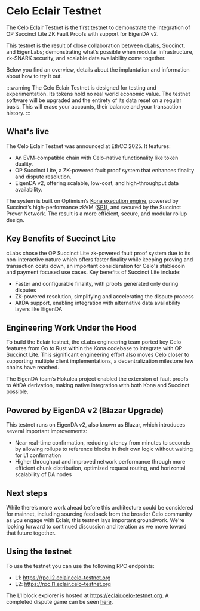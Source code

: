 # Celo Eclair Testnet

The Celo Eclair Testnet is the first testnet to demonstrate the integration of OP Succinct Lite ZK Fault Proofs with support for EigenDA v2.

This testnet is the result of close collaboration between cLabs, Succinct, and EigenLabs; demonstrating what’s possible when modular infrastructure, zk-SNARK security, and scalable data availability come together.

Below you find an overview, details about the implantation and information about how to try it out.

:::warning
The Celo Eclair Testnet is designed for testing and experimentation. Its tokens hold no real world economic value. The testnet software will be upgraded and the entirety of its data reset on a regular basis. This will erase your accounts, their balance and your transaction history.
:::

## What's live

The Celo Eclair Testnet was announced at EthCC 2025. It features:

- An EVM-compatible chain with Celo-native functionality like token duality.
- OP Succinct Lite, a ZK-powered fault proof system that enhances finality and dispute resolution.
- EigenDA v2, offering scalable, low-cost, and high-throughput data availability.

The system is built on Optimism’s [Kona execution engine](https://github.com/celo-org/celo-kona), powered by Succinct’s high-performance zkVM ([SP1](https://github.com/succinctlabs/sp1)), and secured by the Succinct Prover Network. The result is a more efficient, secure, and modular rollup design.

## Key Benefits of Succinct Lite

cLabs chose the OP Succinct Lite zk-powered fault proof system due to its non-interactive nature which offers faster finality while keeping proving and transaction costs down, an important consideration for Celo's stablecoin and payment focused use cases. Key benefits of Succinct Lite include:

- Faster and configurable finality, with proofs generated only during disputes
- ZK-powered resolution, simplifying and accelerating the dispute process
- AltDA support, enabling integration with alternative data availability layers like EigenDA

## Engineering Work Under the Hood

To build the Eclair testnet, the cLabs engineering team ported key Celo features from Go to Rust within the Kona codebase to integrate with OP Succinct Lite. This significant engineering effort also moves Celo closer to supporting multiple client implementations, a decentralization milestone few chains have reached.

The EigenDA team’s Hokulea project enabled the extension of fault proofs to AltDA derivation, making native integration with both Kona and Succinct possible.

## Powered by EigenDA v2 (Blazar Upgrade)

This testnet runs on EigenDA v2, also known as Blazar, which introduces several important improvements:

- Near real-time confirmation, reducing latency from minutes to seconds by allowing rollups to reference blocks in their own logic without waiting for L1 confirmation
- Higher throughput and improved network performance through more efficient chunk distribution, optimized request routing, and horizontal scalability of DA nodes

## Next steps

While there’s more work ahead before this architecture could be considered for mainnet, including sourcing feedback from the broader Celo community as you engage with Eclair, this testnet lays important groundwork. We're looking forward to continued discussion and iteration as we move toward that future together.

## Using the testnet

To use the testnet you can use the following RPC endpoints:

- L1: https://rpc.l2.eclair.celo-testnet.org
- L2: https://rpc.l1.eclair.celo-testnet.org

The L1 block explorer is hosted at https://eclair.celo-testnet.org. A completed dispute game can be seen [here](https://eclair.celo-testnet.org/address/0x8E9534e3aD167386Ea1A3aEc6E5E05394c10BDe8?tab=txs).
